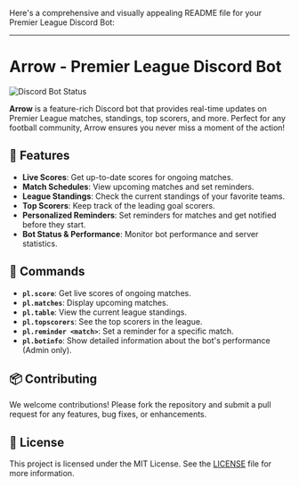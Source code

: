 Here's a comprehensive and visually appealing README file for your Premier League Discord Bot:

---

# Arrow - Premier League Discord Bot

![Discord Bot Status](https://img.shields.io/discord/1149347704380608543/online?label=Bot%20Status&style=for-the-badge)

**Arrow** is a feature-rich Discord bot that provides real-time updates on Premier League matches, standings, top scorers, and more. Perfect for any football community, Arrow ensures you never miss a moment of the action!

## 🌟 Features

- **Live Scores**: Get up-to-date scores for ongoing matches.
- **Match Schedules**: View upcoming matches and set reminders.
- **League Standings**: Check the current standings of your favorite teams.
- **Top Scorers**: Keep track of the leading goal scorers.
- **Personalized Reminders**: Set reminders for matches and get notified before they start.
- **Bot Status & Performance**: Monitor bot performance and server statistics.


## 📜 Commands

- **`pl.score`**: Get live scores of ongoing matches.
- **`pl.matches`**: Display upcoming matches.
- **`pl.table`**: View the current league standings.
- **`pl.topscorers`**: See the top scorers in the league.
- **`pl.reminder <match>`**: Set a reminder for a specific match.
- **`pl.botinfo`**: Show detailed information about the bot's performance (Admin only).

## 📦 Contributing

We welcome contributions! Please fork the repository and submit a pull request for any features, bug fixes, or enhancements.

## 📄 License

This project is licensed under the MIT License. See the [LICENSE](LICENSE) file for more information.
